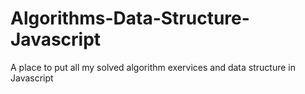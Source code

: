 # Algorithms-Data-Structure-Javascript
A place to put all my solved algorithm exervices and data structure in Javascript
